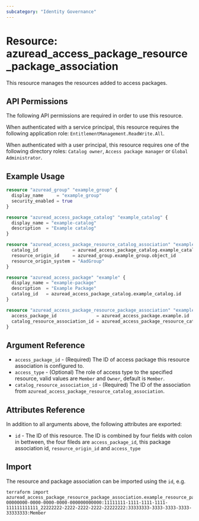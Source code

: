 ```yaml
---
subcategory: "Identity Governance"
---
```


# Resource: azuread_access_package_resource_package_association
This resource manages the resources added to access packages.

## API Permissions
The following API permissions are required in order to use this resource.

When authenticated with a service principal, this resource requires the following application role: `EntitlementManagement.ReadWrite.All`.

When authenticated with a user principal, this resource requires one of the following directory roles: `Catalog owner`, `Access package manager` or `Global Administrator`.

## Example Usage
```terraform
resource "azuread_group" "example_group" {
  display_name     = "example_group"
  security_enabled = true
}

resource "azuread_access_package_catalog" "example_catalog" {
  display_name = "example-catalog"
  description  = "Example catalog"
}

resource "azuread_access_package_resource_catalog_association" "example" {
  catalog_id             = azuread_access_package_catalog.example_catalog.id
  resource_origin_id     = azuread_group.example_group.object_id
  resource_origin_system = "AadGroup"
}

resource "azuread_access_package" "example" {
  display_name = "example-package"
  description  = "Example Package"
  catalog_id   = azuread_access_package_catalog.example_catalog.id
}

resource "azuread_access_package_resource_package_association" "example" {
  access_package_id               = azuread_access_package.example.id
  catalog_resource_association_id = azuread_access_package_resource_catalog_association.example.id
}
```

## Argument Reference

* `access_package_id` - (Required) The ID of access package this resource association is configured to.
* `access_type` - (Optional) The role of access type to the specified resource, valid values are `Member` and `Owner`, default is `Member`.
* `catalog_resource_association_id` - (Required) The ID of the association from `azuread_access_package_resource_catalog_association`.

## Attributes Reference

In addition to all arguments above, the following attributes are exported:

* `id` - The ID of this resource. The ID is combined by four fields with colon in bettween, the four fileds are `access_package_id`, this package association id, `resource_origin_id` and `access_type`

## Import

The resource and package association can be imported using the `id`, e.g.

```
terraform import azuread_access_package_resource_package_association.example_resource_package_association 00000000-0000-0000-0000-000000000000:11111111-1111-1111-1111-111111111111_22222222-2222-2222-2222-22222222:33333333-3333-3333-3333-33333333:Member
```



